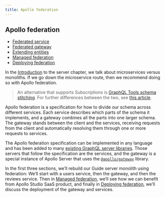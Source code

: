 ```yaml
---
title: Apollo federation
---
```


## Apollo federation

* [Federated service](federated-service.md)
* [Federated gateway](federated-gateway.md)
* [Extending entities](extending-entities.md)
* [Managed federation](managed-federation.md)
* [Deploying federation](deploying-federation.md)

In the [Introduction](../server/introduction.md) to the server chapter, we talk about microservices versus monoliths. If we go down the microservice route, then we recommend doing so with Apollo federation.

> An alternative that supports Subscriptions is [GraphQL Tools schema stitching](https://www.graphql-tools.com/docs/stitch-combining-schemas/). For further differences between the two, see [this article](https://product.voxmedia.com/2020/11/2/21494865/to-federate-or-stitch-a-graphql-gateway-revisited).

Apollo federation is a specification for how to divide our schema across different services. Each service describes which parts of the schema it implements, and a gateway combines all the parts into one larger schema. The gateway stands between the client and the services, receiving requests from the client and automatically resolving them through one or more requests to services.

The Apollo federation specification can be implemented in any language and has been added to many [existing GraphQL server libraries](https://www.apollographql.com/docs/apollo-server/federation/other-servers/). Those servers that follow the specification are the services, and the gateway is a special instance of Apollo Server that uses the [`@apollo/gateway`](https://www.apollographql.com/docs/apollo-server/api/apollo-gateway/) library.

In the first three sections, we’ll rebuild our Guide server monolith using federation: We’ll start with a users service, then the gateway, and then the reviews service. Then in [Managed federation](#managed-federation), we’ll see how we can benefit from Apollo Studio SaaS product, and finally in [Deploying federation](#deploying-federation), we’ll discuss the deployment of the gateway and services.

